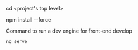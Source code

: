 cd <project's top level>

npm install --force

Command to run a dev engine for front-end develop
```sh
ng serve
```